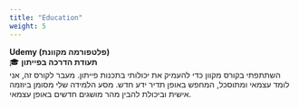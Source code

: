 ```yaml
---
title: "Education"
weight: 5
---
```


**Udemy (פלטפורמה מקוונת)**  
🎓 **תעודת הדרכה בפייתון**  
השתתפתי בקורס מקוון כדי להעמיק את יכולותי בתכנות פייתון. מעבר לקורס זה, אני לומד עצמאי ומתוסכל, המחפש באופן תדיר ידע חדש. מסע הלמידה שלי מסומן ביוזמה אישית וביכולת להבין מהר מושגים חדשים באופן עצמאי.